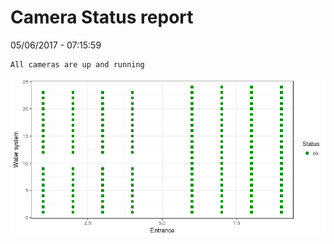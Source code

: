 Camera Status report
================
05/06/2017 - 07:15:59

    All cameras are up and running

![](camreport_files/figure-markdown_github/unnamed-chunk-2-1.png)
